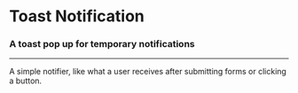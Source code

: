 # Toast Notification

### A toast pop up for temporary notifications
---
A simple notifier, like what a user receives after submitting forms or clicking a button.